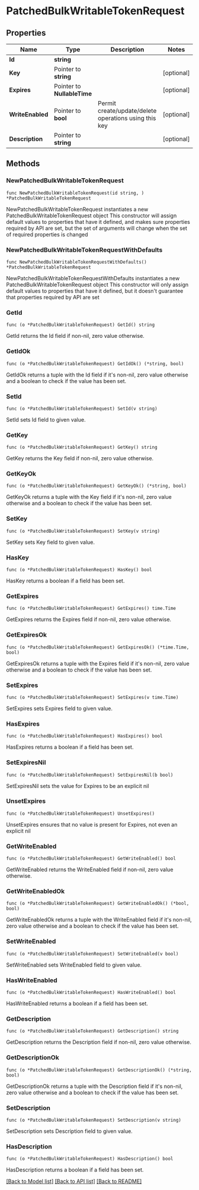 # PatchedBulkWritableTokenRequest

## Properties

Name | Type | Description | Notes
------------ | ------------- | ------------- | -------------
**Id** | **string** |  | 
**Key** | Pointer to **string** |  | [optional] 
**Expires** | Pointer to **NullableTime** |  | [optional] 
**WriteEnabled** | Pointer to **bool** | Permit create/update/delete operations using this key | [optional] 
**Description** | Pointer to **string** |  | [optional] 

## Methods

### NewPatchedBulkWritableTokenRequest

`func NewPatchedBulkWritableTokenRequest(id string, ) *PatchedBulkWritableTokenRequest`

NewPatchedBulkWritableTokenRequest instantiates a new PatchedBulkWritableTokenRequest object
This constructor will assign default values to properties that have it defined,
and makes sure properties required by API are set, but the set of arguments
will change when the set of required properties is changed

### NewPatchedBulkWritableTokenRequestWithDefaults

`func NewPatchedBulkWritableTokenRequestWithDefaults() *PatchedBulkWritableTokenRequest`

NewPatchedBulkWritableTokenRequestWithDefaults instantiates a new PatchedBulkWritableTokenRequest object
This constructor will only assign default values to properties that have it defined,
but it doesn't guarantee that properties required by API are set

### GetId

`func (o *PatchedBulkWritableTokenRequest) GetId() string`

GetId returns the Id field if non-nil, zero value otherwise.

### GetIdOk

`func (o *PatchedBulkWritableTokenRequest) GetIdOk() (*string, bool)`

GetIdOk returns a tuple with the Id field if it's non-nil, zero value otherwise
and a boolean to check if the value has been set.

### SetId

`func (o *PatchedBulkWritableTokenRequest) SetId(v string)`

SetId sets Id field to given value.


### GetKey

`func (o *PatchedBulkWritableTokenRequest) GetKey() string`

GetKey returns the Key field if non-nil, zero value otherwise.

### GetKeyOk

`func (o *PatchedBulkWritableTokenRequest) GetKeyOk() (*string, bool)`

GetKeyOk returns a tuple with the Key field if it's non-nil, zero value otherwise
and a boolean to check if the value has been set.

### SetKey

`func (o *PatchedBulkWritableTokenRequest) SetKey(v string)`

SetKey sets Key field to given value.

### HasKey

`func (o *PatchedBulkWritableTokenRequest) HasKey() bool`

HasKey returns a boolean if a field has been set.

### GetExpires

`func (o *PatchedBulkWritableTokenRequest) GetExpires() time.Time`

GetExpires returns the Expires field if non-nil, zero value otherwise.

### GetExpiresOk

`func (o *PatchedBulkWritableTokenRequest) GetExpiresOk() (*time.Time, bool)`

GetExpiresOk returns a tuple with the Expires field if it's non-nil, zero value otherwise
and a boolean to check if the value has been set.

### SetExpires

`func (o *PatchedBulkWritableTokenRequest) SetExpires(v time.Time)`

SetExpires sets Expires field to given value.

### HasExpires

`func (o *PatchedBulkWritableTokenRequest) HasExpires() bool`

HasExpires returns a boolean if a field has been set.

### SetExpiresNil

`func (o *PatchedBulkWritableTokenRequest) SetExpiresNil(b bool)`

 SetExpiresNil sets the value for Expires to be an explicit nil

### UnsetExpires
`func (o *PatchedBulkWritableTokenRequest) UnsetExpires()`

UnsetExpires ensures that no value is present for Expires, not even an explicit nil
### GetWriteEnabled

`func (o *PatchedBulkWritableTokenRequest) GetWriteEnabled() bool`

GetWriteEnabled returns the WriteEnabled field if non-nil, zero value otherwise.

### GetWriteEnabledOk

`func (o *PatchedBulkWritableTokenRequest) GetWriteEnabledOk() (*bool, bool)`

GetWriteEnabledOk returns a tuple with the WriteEnabled field if it's non-nil, zero value otherwise
and a boolean to check if the value has been set.

### SetWriteEnabled

`func (o *PatchedBulkWritableTokenRequest) SetWriteEnabled(v bool)`

SetWriteEnabled sets WriteEnabled field to given value.

### HasWriteEnabled

`func (o *PatchedBulkWritableTokenRequest) HasWriteEnabled() bool`

HasWriteEnabled returns a boolean if a field has been set.

### GetDescription

`func (o *PatchedBulkWritableTokenRequest) GetDescription() string`

GetDescription returns the Description field if non-nil, zero value otherwise.

### GetDescriptionOk

`func (o *PatchedBulkWritableTokenRequest) GetDescriptionOk() (*string, bool)`

GetDescriptionOk returns a tuple with the Description field if it's non-nil, zero value otherwise
and a boolean to check if the value has been set.

### SetDescription

`func (o *PatchedBulkWritableTokenRequest) SetDescription(v string)`

SetDescription sets Description field to given value.

### HasDescription

`func (o *PatchedBulkWritableTokenRequest) HasDescription() bool`

HasDescription returns a boolean if a field has been set.


[[Back to Model list]](../README.md#documentation-for-models) [[Back to API list]](../README.md#documentation-for-api-endpoints) [[Back to README]](../README.md)



